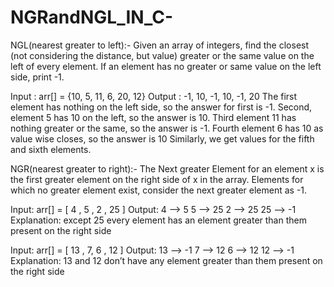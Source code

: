 # NGRandNGL_IN_C-


NGL(nearest greater to left):-
Given an array of integers, find the closest (not considering the distance, but value) greater or the same value on the left of every element.
If an element has no greater or same value on the left side, print -1.

Input : arr[] = {10, 5, 11, 6, 20, 12} 
Output : -1, 10, -1, 10, -1, 20 
The first element has nothing on the left side, so the answer for first is -1. 
Second, element 5 has 10 on the left, so the answer is 10. 
Third element 11 has nothing greater or the same, so the answer is -1. 
Fourth element 6 has 10 as value wise closes, so the answer is 10 
Similarly, we get values for the fifth and sixth elements.



NGR(nearest greater to right):-
The Next greater Element for an element x is the first greater element on the right side of x in the array.
Elements for which no greater element exist, consider the next greater element as -1. 

Input: arr[] = [ 4 , 5 , 2 , 25 ]
Output:  4      –>   5
               5      –>   25
               2      –>   25
              25     –>   -1
Explanation: except 25 every element has an element greater than them present on the right side

Input: arr[] = [ 13 , 7, 6 , 12 ]
Output:  13      –>    -1
                7       –>     12
                6       –>     12
               12      –>     -1
Explanation: 13 and 12 don’t have any element greater than them present on the right side
